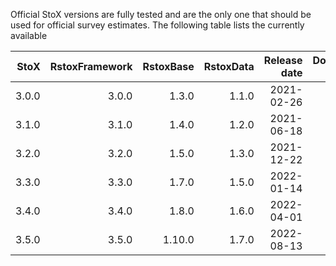 Official StoX versions are fully tested and are the only one that should be used for official survey estimates. The following table lists the currently available 

|  StoX| RstoxFramework| RstoxBase| RstoxData| Release date| Download page|
|-----:|--------------:|---------:|---------:|------------:|-------------:|
| 3.0.0|          3.0.0|     1.3.0|     1.1.0|   2021-02-26|    [StoX-v3.0.0](ftp://ftp.imr.no/StoX)| 
| 3.1.0|          3.1.0|     1.4.0|     1.2.0|   2021-06-18|    [StoX-v3.1.0](https://github.com/StoXProject/StoX/releases/tag/v3.1.0)|
| 3.2.0|          3.2.0|     1.5.0|     1.3.0|   2021-12-22|    [StoX-v3.2.0](https://github.com/StoXProject/StoX/releases/tag/v3.2.0)|
| 3.3.0|          3.3.0|     1.7.0|     1.5.0|   2022-01-14|    [StoX-v3.3.0](https://github.com/StoXProject/StoX/releases/tag/v3.3.0)|
| 3.4.0|          3.4.0|     1.8.0|     1.6.0|   2022-04-01|    [StoX-v3.4.0](https://github.com/StoXProject/StoX/releases/tag/v3.4.0)|
| 3.5.0|          3.5.0|    1.10.0|     1.7.0|   2022-08-13|    [StoX-v3.5.0](https://github.com/StoXProject/StoX/releases/tag/v3.5.0)|
